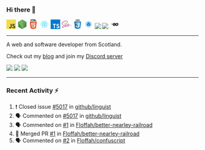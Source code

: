 ### Hi there 👋

<img src="https://raw.githubusercontent.com/github/explore/80688e429a7d4ef2fca1e82350fe8e3517d3494d/topics/javascript/javascript.png" height="25"/>  <img src="https://raw.githubusercontent.com/github/explore/80688e429a7d4ef2fca1e82350fe8e3517d3494d/topics/nodejs/nodejs.png" height="25"/>  <img src="https://raw.githubusercontent.com/github/explore/80688e429a7d4ef2fca1e82350fe8e3517d3494d/topics/html/html.png" height="25"/>  <img src="https://raw.githubusercontent.com/github/explore/80688e429a7d4ef2fca1e82350fe8e3517d3494d/topics/react/react.png" height="25"/>  <img src="https://raw.githubusercontent.com/github/explore/80688e429a7d4ef2fca1e82350fe8e3517d3494d/topics/typescript/typescript.png" height="25"/>  <img src="https://raw.githubusercontent.com/github/explore/80688e429a7d4ef2fca1e82350fe8e3517d3494d/topics/sass/sass.png" height="25"/>  <img src="https://raw.githubusercontent.com/github/explore/80688e429a7d4ef2fca1e82350fe8e3517d3494d/topics/css/css.png" height="25"/>  <img src="https://raw.githubusercontent.com/github/explore/80688e429a7d4ef2fca1e82350fe8e3517d3494d/topics/webpack/webpack.png" height="25"/>  <img src="https://avatars0.githubusercontent.com/u/20165699?s=200&v=4" height="25"/>  <img src="https://avatars1.githubusercontent.com/u/12101536?s=200&v=4" height="25"/>
<img src="https://raw.githubusercontent.com/github/explore/80688e429a7d4ef2fca1e82350fe8e3517d3494d/topics/go/go.png" height="25"/>

---

A web and software developer from Scotland.

Check out my [blog](https://blog.floffah.dev) and join my [Discord server](https://discord.gg/bc8Y2y9)

<img src="https://github-readme-stats.vercel.app/api?username=floffah&count_private=true&show_icons=true&theme=default" height="150"/> <img src="https://github-readme-stats.vercel.app/api/top-langs/?username=floffah&layout=compact&theme=default" height="150"/>
<img src="https://github-profile-trophy.vercel.app/?username=floffah"/>

---
### Recent Activity ⚡
<!--START_SECTION:activity-->
1. ❗️ Closed issue [#5017](https://github.com/github/linguist/issues/5017) in [github/linguist](https://github.com/github/linguist)
2. 🗣 Commented on [#5017](https://github.com/github/linguist/issues/5017) in [github/linguist](https://github.com/github/linguist)
3. 🗣 Commented on [#1](https://github.com/Floffah/better-nearley-railroad/issues/1) in [Floffah/better-nearley-railroad](https://github.com/Floffah/better-nearley-railroad)
4. 🎉 Merged PR [#1](https://github.com/Floffah/better-nearley-railroad/pull/1) in [Floffah/better-nearley-railroad](https://github.com/Floffah/better-nearley-railroad)
5. 🗣 Commented on [#2](https://github.com/Floffah/confuscript/issues/2) in [Floffah/confuscript](https://github.com/Floffah/confuscript)
<!--END_SECTION:activity-->
